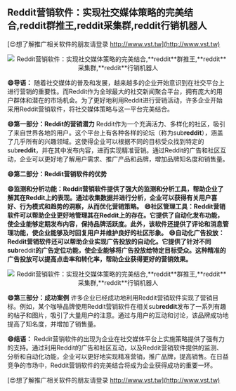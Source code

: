 ## **Reddit营销软件：实现社交媒体策略的完美结合,**reddit**群推王,**reddit**采集群,**reddit**行销机器人**

[😍想了解推广相关软件的朋友请登录 http://www.vst.tw](http://www.vst.tw)

 <center><img src="https://vst.tw/MP4/tuiguang/png/0.png" alt="Reddit营销软件：实现社交媒体策略的完美结合,**reddit**群推王,**reddit**采集群,**reddit**行销机器人"></center>

**😄导语：**
随着社交媒体的普及和发展，越来越多的企业开始意识到在社交平台上进行营销的重要性。而Reddit作为全球最大的社交新闻聚合平台，拥有庞大的用户群体和潜在的市场机会。为了更好地利用Reddit进行营销活动，许多企业开始采用Reddit营销软件，将社交媒体策略与这一平台完美结合。

**😄第一部分：Reddit的营销潜力**
Reddit作为一个充满活力、多样化的社区，吸引了来自世界各地的用户。这个平台上有各种各样的论坛（称为sub**reddit**），涵盖了几乎所有的兴趣领域。这使得企业可以根据不同的目标受众找到特定的sub**reddit**，并在其中发布内容，进而实现精准营销。通过Reddit的广告和社区互动，企业可以更好地了解用户需求、推广产品和品牌，增加品牌知名度和销售量。

**😄第二部分：Reddit营销软件的优势**

**😄监测和分析功能：Reddit营销软件提供了强大的监测和分析工具，帮助企业了解其在Reddit上的表现。通过收集数据并进行分析，企业可以获得有关用户喜好、行为模式和趋势的洞察，从而优化营销策略。**
**😄社区管理工具：Reddit营销软件可以帮助企业更好地管理其在Reddit上的存在。它提供了自动化发布功能，使企业能够定期发布内容，保持品牌活跃度。此外，该软件还提供了评论和消息管理功能，使企业能够及时回复用户并维护良好的社区形象。**
**😄自动化广告投放：Reddit营销软件还可以帮助企业实现广告投放的自动化。它提供了针对不同sub**reddit**的广告定位功能，使企业能够将广告投放给特定目标受众。这种精准的广告投放可以提高点击率和转化率，帮助企业获得更好的营销效果。**

 <center><img src="https://vst.tw/MP4/tuiguang/png/3.png" alt="Reddit营销软件：实现社交媒体策略的完美结合,**reddit**群推王,**reddit**采集群,**reddit**行销机器人"></center>

**😄第三部分：成功案例**
许多企业已经成功地利用Reddit营销软件实现了营销目标。例如，某个咖啡品牌使用Reddit营销软件在相关sub**reddit**发布了一系列有趣的帖子和图片，吸引了大量用户的注意。通过与用户的互动和讨论，该品牌成功地提高了知名度，并增加了销售量。

**😄结语：**
Reddit营销软件的出现为企业在社交媒体平台上实施策略提供了强有力的支持。通过利用Reddit的广告和社区互动，以及Reddit营销软件提供的监测、分析和自动化功能，企业可以更好地实现精准营销，推广品牌，提高销售。在日益竞争的市场中，Reddit营销软件的完美结合将成为企业获得成功的重要一环。

[😍想了解推广相关软件的朋友请登录 http://www.vst.tw](http://www.vst.tw)



